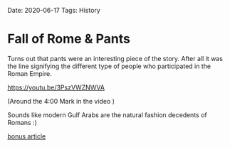 Date: 2020-06-17
Tags: History

# Fall of Rome & Pants

Turns out that pants were an interesting piece of the story. After all it was the line signifying the different type of people who participated in the Roman Empire.

https://youtu.be/3PszVWZNWVA

(Around the 4:00 Mark in the video )

Sounds like modern Gulf Arabs are the natural fashion decedents of Romans :)

[bonus article](https://www.forbes.com/sites/drsarahbond/2017/05/05/real-romans-dont-wear-pants-barbarian-dress-codes-from-rome-to-game-of-thrones/#5d7515251cdd)


